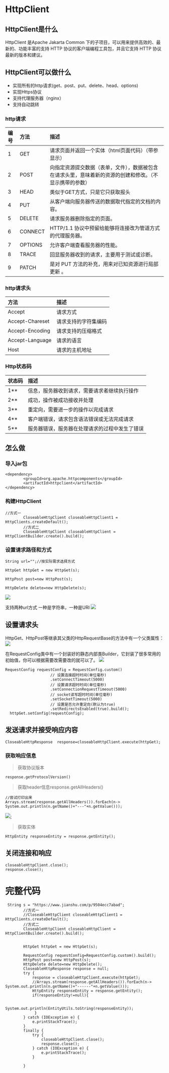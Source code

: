 # HttpClient 
## HttpClient是什么
HttpClient 是Apache Jakarta Common 下的子项目，可以用来提供高效的、最新的、功能丰富的支持 HTTP 协议的客户端编程工具包，并且它支持 HTTP 协议最新的版本和建议。

## HttpClient可以做什么
* 实现所有的http请求(get、post、put、delete、head、options)
* 实现Https协议
* 支持代理服务器（nginx）
* 支持自动跳转

### http请求
编号|方法|描述
:--|:--|:--
1|GET|请求页面并返回一个实体（html页面代码）（带参显示）
2|POST|向指定资源提交数据（表单，文件），数据被包含在请求头里，意味着新的资源的创建和修改。（不显示携带的参数）
3|HEAD|类似于GET方式，只是它只获取报头
4|PUT|从客户端向服务器传送的数据取代指定的文档的内容。
5	|DELETE|	请求服务器删除指定的页面。
6	|CONNECT|	HTTP/1.1 协议中预留给能够将连接改为管道方式的代理服务器。
7	|OPTIONS|	允许客户端查看服务器的性能。
8	|TRACE|	回显服务器收到的请求，主要用于测试或诊断。
9	|PATCH|	是对 PUT 方法的补充，用来对已知资源进行局部更新 。

### http请求头
方法|描述
:--|:--
Accept|请求方式 
Accept-Chareset|请求支持的字符集编码
Accept-Encoding|请求支持的压缩格式
Accept-Language|请求的语言
Host|请求的主机地址

### Http状态码
状态码|描述
:--|:--
1**|	信息，服务器收到请求，需要请求者继续执行操作
2**	|成功，操作被成功接收并处理
3**	|重定向，需要进一步的操作以完成请求
4**|	客户端错误，请求包含语法错误或无法完成请求
5**	|服务器错误，服务器在处理请求的过程中发生了错误

## 怎么做

### 导入jar包
```
<dependency>
        <groupId>org.apache.httpcomponents</groupId>
        <artifactId>httpclient</artifactId>
</dependency>
```

### 构建HttpClient
```     
//方式一
        CloseableHttpClient closeableHttpClient1 = HttpClients.createDefault();
        //方式二
        CloseableHttpClient closeableHttpClient = HttpClientBuilder.create().build();
```


### 设置请求路径和方式

```
String url="";//按实际需求选择方式

HttpGet httpGet = new HttpGet(s);

HttpPost post=new HttpPost(s);

HttpDelete delete=new HttpDelete(s);
```
![](../img/httpmethod.png)

支持两种url方式
一种是字符串，一种是URI
![](../img/httpurl.png)

## 设置请求头
HttpGet、HttpPost等继承其父类的HttpRequestBase的方法中有一个父类属性：
![](../img/httpconfig1.png)

在RequestConfig类中有一个封装好的静态内部类Builder，它封装了很多常用的初始值，你可以根据需要改需要改的就可以了。
![](../img/httpconfig2.png)

```
RequestConfig requestConfig = RequestConfig.custom()
					// 设置连接超时时间(单位毫秒)
					.setConnectTimeout(5000)
					// 设置请求超时时间(单位毫秒)
					.setConnectionRequestTimeout(5000)
					// socket读写超时时间(单位毫秒)
					.setSocketTimeout(5000)
					// 设置是否允许重定向(默认为true)
					.setRedirectsEnabled(true).build();
  httpGet.setConfig(requestConfig);                  
```

## 发送请求并接受响应内容
```
CloseableHttpResponse  response=closeableHttpClient.execute(httpGet);
```
### 获取响应信息
>获取协议版本
```
response.getProtocolVersion()
```

>获取header信息response.getAllHeaders()
```
//尝试打印出来
Arrays.stream(response.getAllHeaders()).forEach(n-> System.out.println(n.getName()+"---"+n.getValue()));
```
![](../img/httpreshead.png);

>获取实体
```
HttpEntity responseEntity = response.getEntity();
```
## 关闭连接和响应

```
closeableHttpClient.close();
response.close();
```


# 完整代码

```
 String s = "https://www.jianshu.com/p/9504ecc7abad";
        //方式一
        //CloseableHttpClient closeableHttpClient1 = HttpClients.createDefault();
        //方式二
        CloseableHttpClient closeableHttpClient = HttpClientBuilder.create().build();


        HttpGet httpGet = new HttpGet(s);

        RequestConfig requestConfig=RequestConfig.custom().build();
        HttpPost post=new HttpPost(s);
        HttpDelete delete=new HttpDelete();
        CloseableHttpResponse response = null;
        try {
            response = closeableHttpClient.execute(httpGet);
            //Arrays.stream(response.getAllHeaders()).forEach(n-> System.out.println(n.getName()+"------"+n.getValue()));
            HttpEntity responseEntity = response.getEntity();
            if(responseEntity!=null){
                
                System.out.println(EntityUtils.toString(responseEntity));
             }
        } catch (IOException e) {
            e.printStackTrace();
        }
        finally {
            try {
                closeableHttpClient.close();
                response.close();
            } catch (IOException e) {
                e.printStackTrace();
            }

        }
```